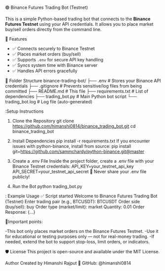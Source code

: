 🟢 Binance Futures Trading Bot (Testnet)

This is a simple Python-based trading bot that connects to the **Binance Futures Testnet** using your API credentials. It allows you to place market buy/sell orders directly from the command line.

🚀 Features

- ✅ Connects securely to Binance Testnet
- ✅ Places market orders (buy/sell)
- ✅ Supports `.env` for secure API key handling
- ✅ Syncs system time with Binance server
- ✅ Handles API errors gracefully

 📁 Folder Structure
binance-trading-bot/
├── .env # Stores your Binance API credentials
├── .gitignore # Prevents sensitive/log files from being committed
├── README.md # This file
├── requirements.txt # List of dependencies
├── trading_bot.py # Main Python bot script
└── trading_bot.log # Log file (auto-generated)

:Setup Instructions

1. Clone the Repository
git clone https://github.com/himanshi0814/binance_trading_bot.git
cd binance_trading_bot

3. Install Dependencies
pip install -r requirements.txt
If you encounter issues with python-binance, install from source:
pip install git+https://github.com/sammchardy/python-binance.git@master

3. Create a .env File
Inside the project folder, create a .env file with your Binance Testnet credentials:
API_KEY=your_testnet_api_key
API_SECRET=your_testnet_api_secret
🚨 Never share your .env file publicly!

4. Run the Bot
python trading_bot.py

: Example Usage
✅ Script started
Welcome to Binance Futures Trading Bot (Testnet)
Enter trading pair (e.g., BTCUSDT): BTCUSDT
Order side (buy/sell): buy
Order type (market/limit): market
Quantity: 0.01
Order Response:
{...}

📌Important points:

-This bot only places market orders on the Binance Futures Testnet.
-Use it for educational or testing purposes only — not for real-money trading.
-If needed, extend the bot to support stop-loss, limit orders, or indicators.

🛡️ License
This project is open-source and available under the MIT License.

 Author
Created by Himanshi Rajput
🔗 GitHub: @himanshi0814










